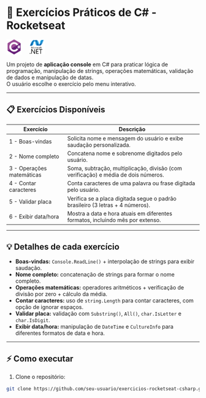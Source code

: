 # 🚀 Exercícios Práticos de C# - Rocketseat

<div align="left">
  <img src="https://raw.githubusercontent.com/devicons/devicon/master/icons/csharp/csharp-original.svg" height="40" alt="C# logo"/>
  <img width="12"/>
  <img src="https://raw.githubusercontent.com/devicons/devicon/master/icons/dot-net/dot-net-original-wordmark.svg" height="40" alt=".NET logo"/>
</div>

Um projeto de **aplicação console** em C# para praticar lógica de programação, manipulação de strings, operações matemáticas, validação de dados e manipulação de datas.  
O usuário escolhe o exercício pelo menu interativo.

---

## 📋 Exercícios Disponíveis

| Exercício | Descrição |
|-----------|-----------|
| 1 - Boas-vindas | Solicita nome e mensagem do usuário e exibe saudação personalizada. |
| 2 - Nome completo | Concatena nome e sobrenome digitados pelo usuário. |
| 3 - Operações matemáticas | Soma, subtração, multiplicação, divisão (com verificação) e média de dois números. |
| 4 - Contar caracteres | Conta caracteres de uma palavra ou frase digitada pelo usuário. |
| 5 - Validar placa | Verifica se a placa digitada segue o padrão brasileiro (3 letras + 4 números). |
| 6 - Exibir data/hora | Mostra a data e hora atuais em diferentes formatos, incluindo mês por extenso. |

---

## 💡 Detalhes de cada exercício

- **Boas-vindas:** `Console.ReadLine()` + interpolação de strings para exibir saudação.  
- **Nome completo:** concatenação de strings para formar o nome completo.  
- **Operações matemáticas:** operadores aritméticos + verificação de divisão por zero + cálculo da média.  
- **Contar caracteres:** uso de `string.Length` para contar caracteres, com opção de ignorar espaços.  
- **Validar placa:** validação com `Substring()`, `All()`, `char.IsLetter` e `char.IsDigit`.  
- **Exibir data/hora:** manipulação de `DateTime` e `CultureInfo` para diferentes formatos de data e hora.

---

## ⚡ Como executar

1. Clone o repositório:  
```bash
git clone https://github.com/seu-usuario/exercicios-rocketseat-csharp.git
